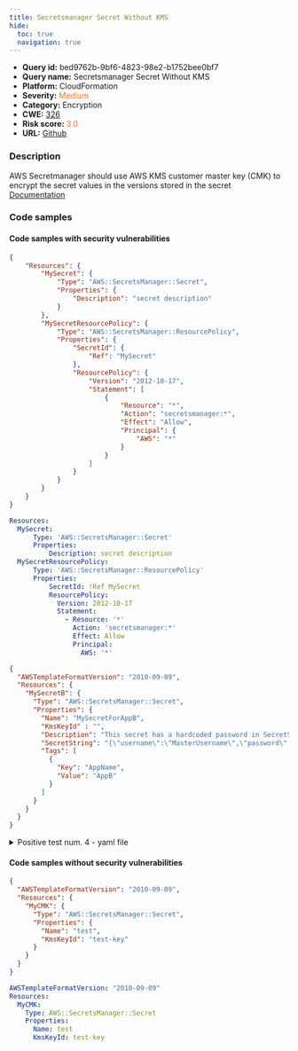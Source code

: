```yaml
---
title: Secretsmanager Secret Without KMS
hide:
  toc: true
  navigation: true
---
```


<style>
  .highlight .hll {
    background-color: #ff171742;
  }
  .md-content {
    max-width: 1100px;
    margin: 0 auto;
  }
</style>

-   **Query id:** bed9762b-9bf6-4823-98e2-b1752bee0bf7
-   **Query name:** Secretsmanager Secret Without KMS
-   **Platform:** CloudFormation
-   **Severity:** <span style="color:#ff7213">Medium</span>
-   **Category:** Encryption
-   **CWE:** <a href="https://cwe.mitre.org/data/definitions/326.html" onclick="newWindowOpenerSafe(event, 'https://cwe.mitre.org/data/definitions/326.html')">326</a>
-   **Risk score:** <span style="color:#ff7213">3.0</span>
-   **URL:** [Github](https://github.com/Checkmarx/kics/tree/master/assets/queries/cloudFormation/aws/secretsmanager_secret_without_kms)

### Description
AWS Secretmanager should use AWS KMS customer master key (CMK) to encrypt the secret values in the versions stored in the secret<br>
[Documentation](https://docs.aws.amazon.com/AWSCloudFormation/latest/TemplateReference/aws-resource-secretsmanager-secret.html)

### Code samples
#### Code samples with security vulnerabilities
```json title="Positive test num. 1 - json file" hl_lines="5"
{
    "Resources": {
        "MySecret": {
            "Type": "AWS::SecretsManager::Secret",
            "Properties": {
                "Description": "secret description"
            }
        },
        "MySecretResourcePolicy": {
            "Type": "AWS::SecretsManager::ResourcePolicy",
            "Properties": {
                "SecretId": {
                    "Ref": "MySecret"
                },
                "ResourcePolicy": {
                    "Version": "2012-10-17",
                    "Statement": [
                        {
                            "Resource": "*",
                            "Action": "secretsmanager:*",
                            "Effect": "Allow",
                            "Principal": {
                                "AWS": "*"
                            }
                        }
                    ]
                }
            }
        }
    }
}
```
```yaml title="Positive test num. 2 - yaml file" hl_lines="4"
Resources:
  MySecret:
      Type: 'AWS::SecretsManager::Secret'
      Properties:
          Description: secret description
  MySecretResourcePolicy:
      Type: 'AWS::SecretsManager::ResourcePolicy'
      Properties:
          SecretId: !Ref MySecret
          ResourcePolicy:
            Version: 2012-10-17
            Statement:
              - Resource: '*'
                Action: 'secretsmanager:*'
                Effect: Allow
                Principal:
                  AWS: '*'
```
```json title="Positive test num. 3 - json file" hl_lines="8"
{
  "AWSTemplateFormatVersion": "2010-09-09",
  "Resources": {
    "MySecretB": {
      "Type": "AWS::SecretsManager::Secret",
      "Properties": {
        "Name": "MySecretForAppB",
        "KmsKeyId" : "",
        "Description": "This secret has a hardcoded password in SecretString (use GenerateSecretString instead)",
        "SecretString": "{\"username\":\"MasterUsername\",\"password\":\"secret-password\"}",
        "Tags": [
          {
            "Key": "AppName",
            "Value": "AppB"
          }
        ]
      }
    }
  }
}
```
<details><summary>Positive test num. 4 - yaml file</summary>

```yaml hl_lines="7"
AWSTemplateFormatVersion: '2010-09-09'
Resources:
  MySecretB:
    Type: AWS::SecretsManager::Secret
    Properties:
      Name: MySecretForAppB
      KmsKeyId: ''
      Description: This secret has a hardcoded password in SecretString (use GenerateSecretString
        instead)
      SecretString: '{"username":"MasterUsername","password":"secret-password"}'
      Tags:
        - Key: AppName
          Value: AppB
```
</details>


#### Code samples without security vulnerabilities
```json title="Negative test num. 1 - json file"
{
  "AWSTemplateFormatVersion": "2010-09-09",
  "Resources": {
    "MyCMK": {
      "Type": "AWS::SecretsManager::Secret",
      "Properties": {
        "Name": "test",
        "KmsKeyId": "test-key"
      }
    }
  }
}
```
```yaml title="Negative test num. 2 - yaml file"
AWSTemplateFormatVersion: "2010-09-09"
Resources: 
  MyCMK:
    Type: AWS::SecretsManager::Secret
    Properties: 
      Name: test
      KmsKeyId: test-key
```

